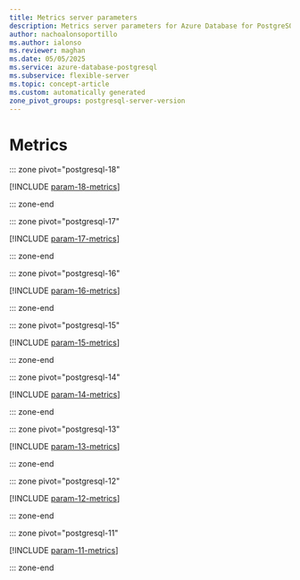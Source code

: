 ```yaml
---
title: Metrics server parameters
description: Metrics server parameters for Azure Database for PostgreSQL flexible server.
author: nachoalonsoportillo
ms.author: ialonso
ms.reviewer: maghan
ms.date: 05/05/2025
ms.service: azure-database-postgresql
ms.subservice: flexible-server
ms.topic: concept-article
ms.custom: automatically generated
zone_pivot_groups: postgresql-server-version
---
```

# Metrics


::: zone pivot="postgresql-18"

[!INCLUDE [param-18-metrics](./includes/param-18-metrics.md)]

::: zone-end


::: zone pivot="postgresql-17"

[!INCLUDE [param-17-metrics](./includes/param-17-metrics.md)]

::: zone-end


::: zone pivot="postgresql-16"

[!INCLUDE [param-16-metrics](./includes/param-16-metrics.md)]

::: zone-end


::: zone pivot="postgresql-15"

[!INCLUDE [param-15-metrics](./includes/param-15-metrics.md)]

::: zone-end


::: zone pivot="postgresql-14"

[!INCLUDE [param-14-metrics](./includes/param-14-metrics.md)]

::: zone-end


::: zone pivot="postgresql-13"

[!INCLUDE [param-13-metrics](./includes/param-13-metrics.md)]

::: zone-end


::: zone pivot="postgresql-12"

[!INCLUDE [param-12-metrics](./includes/param-12-metrics.md)]

::: zone-end


::: zone pivot="postgresql-11"

[!INCLUDE [param-11-metrics](./includes/param-11-metrics.md)]

::: zone-end


